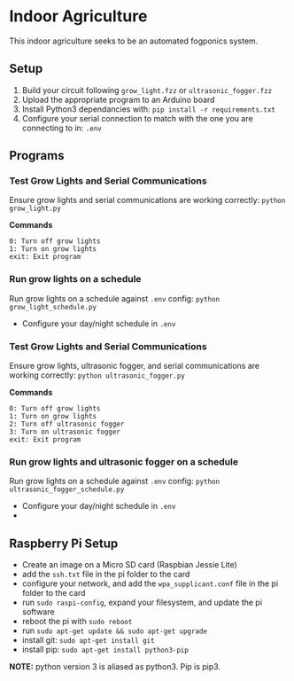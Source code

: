 # Indoor Agriculture
This indoor agriculture seeks to be an automated fogponics system.

## Setup
1. Build your circuit following `grow_light.fzz` or `ultrasonic_fogger.fzz`
2. Upload the appropriate program to an Arduino board
3. Install Python3 dependancies with: `pip install -r requirements.txt`
4. Configure your serial connection to match with the one you are connecting to in: `.env`

## Programs
### Test Grow Lights and Serial Communications
Ensure grow lights and serial communications are working correctly: `python grow_light.py`

**Commands**
```
0: Turn off grow lights
1: Turn on grow lights
exit: Exit program
```

### Run grow lights on a schedule
Run grow lights on a schedule against `.env` config: `python grow_light_schedule.py`
- Configure your day/night schedule in `.env`

### Test Grow Lights and Serial Communications
Ensure grow lights, ultrasonic fogger, and serial communications are working correctly: `python ultrasonic_fogger.py`

**Commands**
```
0: Turn off grow lights
1: Turn on grow lights
2: Turn off ultrasonic fogger
3: Turn on ultrasonic fogger
exit: Exit program
```

### Run grow lights and ultrasonic fogger on a schedule
Run grow lights on a schedule against `.env` config: `python ultrasonic_fogger_schedule.py`
- Configure your day/night schedule in `.env`
-
## Raspberry Pi Setup
- Create an image on a Micro SD card (Raspbian Jessie Lite)
- add the `ssh.txt` file in the pi folder to the card
- configure your network, and add the `wpa_supplicant.conf` file in the pi folder to the card
- run `sudo raspi-config`, expand your filesystem, and update the pi software
- reboot the pi with `sudo reboot`
- run `sudo apt-get update && sudo apt-get upgrade`
- install git: `sudo apt-get install git`
- install pip: `sudo apt-get install python3-pip`

**NOTE:** python version 3 is aliased as python3. Pip is pip3.
